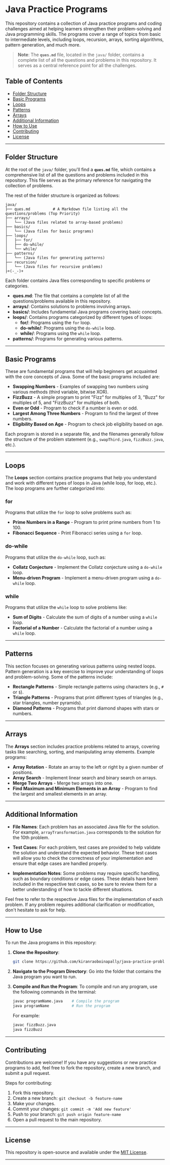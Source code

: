 # Java Practice Programs

This repository contains a collection of Java practice programs and coding challenges aimed at helping learners strengthen their problem-solving and Java programming skills. The programs cover a range of topics from basic to intermediate levels, including loops, recursion, arrays, sorting algorithms, pattern generation, and much more.

> **Note**: The **`ques.md`** file, located in the `java/` folder, contains a complete list of all the questions and problems in this repository. It serves as a central reference point for all the challenges.

## Table of Contents

- [Folder Structure](#folder-structure)
- [Basic Programs](#basic-programs)
- [Loops](#loops)
- [Patterns](#patterns)
- [Arrays](#arrays)
- [Additional Information](#additional-information)
- [How to Use](#how-to-use)
- [Contributing](#contributing)
- [License](#license)

---

## Folder Structure

At the root of the `java/` folder, you'll find a **`ques.md`** file, which contains a comprehensive list of all the questions and problems included in this repository. This file serves as the primary reference for navigating the collection of problems.

The rest of the folder structure is organized as follows:

```
java/
├── ques.md          # A Markdown file listing all the questions/problems (Top Priority)
├── arrays/
│   └── (Java files related to array-based problems)
├── basics/
│   └── (Java files for basic programs)
├── loops/
│   ├── for/
│   ├── do-while/
│   └── while/
├── patterns/
│   └── (Java files for generating patterns)
├── recursion/
│   └── (Java files for recursive problems)
├+(-_-)+

```

Each folder contains Java files corresponding to specific problems or categories.

- **ques.md**: The file that contains a complete list of all the questions/problems available in this repository.
- **arrays/**: Contains solutions to problems involving arrays.
- **basics/**: Includes fundamental Java programs covering basic concepts.
- **loops/**: Contains programs categorized by different types of loops:
  - **for/**: Programs using the `for` loop.
  - **do-while/**: Programs using the `do-while` loop.
  - **while/**: Programs using the `while` loop.
- **patterns/**: Programs for generating various patterns.

---

## Basic Programs

These are fundamental programs that will help beginners get acquainted with the core concepts of Java. Some of the basic programs included are:

- **Swapping Numbers** - Examples of swapping two numbers using various methods (third variable, bitwise XOR).
- **FizzBuzz** - A simple program to print "Fizz" for multiples of 3, "Buzz" for multiples of 5, and "FizzBuzz" for multiples of both.
- **Even or Odd** - Program to check if a number is even or odd.
- **Largest Among Three Numbers** - Program to find the largest of three numbers.
- **Eligibility Based on Age** - Program to check job eligibility based on age.

Each program is stored in a separate file, and the filenames generally follow the structure of the problem statement (e.g., `swapThird.java`, `fizzBuzz.java`, etc.).

---

## Loops

The **Loops** section contains practice programs that help you understand and work with different types of loops in Java (while loop, for loop, etc.). The loop programs are further categorized into:

### for

Programs that utilize the `for` loop to solve problems such as:

- **Prime Numbers in a Range** - Program to print prime numbers from 1 to 100.
- **Fibonacci Sequence** - Print Fibonacci series using a `for` loop.

### do-while

Programs that utilize the `do-while` loop, such as:

- **Collatz Conjecture** - Implement the Collatz conjecture using a `do-while` loop.
- **Menu-driven Program** - Implement a menu-driven program using a `do-while` loop.

### while

Programs that utilize the `while` loop to solve problems like:

- **Sum of Digits** - Calculate the sum of digits of a number using a `while` loop.
- **Factorial of a Number** - Calculate the factorial of a number using a `while` loop.

---

## Patterns

This section focuses on generating various patterns using nested loops. Pattern generation is a key exercise to improve your understanding of loops and problem-solving. Some of the patterns include:

- **Rectangle Patterns** - Simple rectangle patterns using characters (e.g., `#` or `$`).
- **Triangle Patterns** - Programs that print different types of triangles (e.g., star triangles, number pyramids).
- **Diamond Patterns** - Programs that print diamond shapes with stars or numbers.

---

## Arrays

The **Arrays** section includes practice problems related to arrays, covering tasks like searching, sorting, and manipulating array elements. Example programs:

- **Array Rotation** - Rotate an array to the left or right by a given number of positions.
- **Array Search** - Implement linear search and binary search on arrays.
- **Merge Two Arrays** - Merge two arrays into one.
- **Find Maximum and Minimum Elements in an Array** - Program to find the largest and smallest elements in an array.

---

## Additional Information

- **File Names**: Each problem has an associated Java file for the solution. For example, `arrayTransformation.java` corresponds to the solution for the 10th problem.
  
- **Test Cases**: For each problem, test cases are provided to help validate the solution and understand the expected behavior. These test cases will allow you to check the correctness of your implementation and ensure that edge cases are handled properly.

- **Implementation Notes**: Some problems may require specific handling, such as boundary conditions or edge cases. These details have been included in the respective test cases, so be sure to review them for a better understanding of how to tackle different situations.

Feel free to refer to the respective Java files for the implementation of each problem. If any problem requires additional clarification or modification, don't hesitate to ask for help.

---

## How to Use

To run the Java programs in this repository:

1. **Clone the Repository**:
   ```bash
   git clone https://github.com/kiranraoboinapally/java-practice-problems.git
   ```
   
2. **Navigate to the Program Directory**:
   Go into the folder that contains the Java program you want to run.

3. **Compile and Run the Program**:
   To compile and run any program, use the following commands in the terminal:
   ```bash
   javac programName.java    # Compile the program
   java programName          # Run the program
   ```
   For example:
   ```bash
   javac fizzBuzz.java
   java fizzBuzz
   ```

---

## Contributing

Contributions are welcome! If you have any suggestions or new practice programs to add, feel free to fork the repository, create a new branch, and submit a pull request.

Steps for contributing:

1. Fork this repository.
2. Create a new branch: `git checkout -b feature-name`
3. Make your changes.
4. Commit your changes: `git commit -m 'Add new feature'`
5. Push to your branch: `git push origin feature-name`
6. Open a pull request to the main repository.

---

## License

This repository is open-source and available under the [MIT License](LICENSE).

---